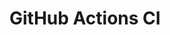 # GitHub Actions CI







































































































































































































































































































































































































































































































































































































































































































































































































































































































































































































































































































































































































































































































































































































































































































































































































































































































































































































































































































































































































































































































































































































































































































































































































































